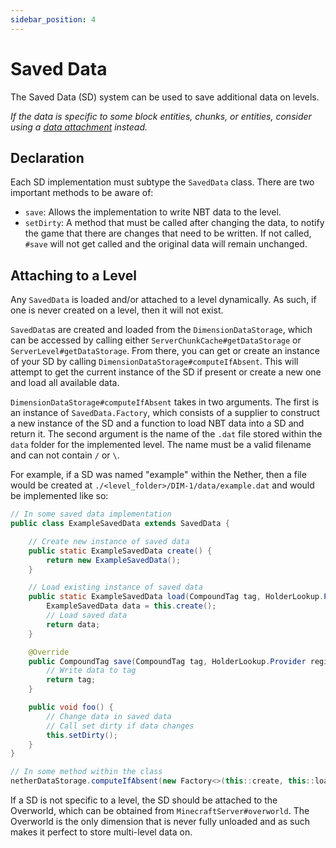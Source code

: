 ```yaml
---
sidebar_position: 4
---
```

# Saved Data

The Saved Data (SD) system can be used to save additional data on levels.

_If the data is specific to some block entities, chunks, or entities, consider using a [data attachment](attachments) instead._

## Declaration

Each SD implementation must subtype the `SavedData` class. There are two important methods to be aware of:

- `save`: Allows the implementation to write NBT data to the level.
- `setDirty`: A method that must be called after changing the data, to notify the game that there are changes that need to be written. If not called, `#save` will not get called and the original data will remain unchanged.

## Attaching to a Level

Any `SavedData` is loaded and/or attached to a level dynamically. As such, if one is never created on a level, then it will not exist.

`SavedData`s are created and loaded from the `DimensionDataStorage`, which can be accessed by calling either `ServerChunkCache#getDataStorage` or `ServerLevel#getDataStorage`. From there, you can get or create an instance of your SD by calling `DimensionDataStorage#computeIfAbsent`. This will attempt to get the current instance of the SD if present or create a new one and load all available data.

`DimensionDataStorage#computeIfAbsent` takes in two arguments. The first is an instance of `SavedData.Factory`, which consists of a supplier to construct a new instance of the SD and a function to load NBT data into a SD and return it. The second argument is the name of the `.dat` file stored within the `data` folder for the implemented level. The name must be a valid filename and can not contain `/` or `\`.

For example, if a SD was named "example" within the Nether, then a file would be created at `./<level_folder>/DIM-1/data/example.dat` and would be implemented like so:

```java
// In some saved data implementation
public class ExampleSavedData extends SavedData {

    // Create new instance of saved data
    public static ExampleSavedData create() {
        return new ExampleSavedData();
    }

    // Load existing instance of saved data
    public static ExampleSavedData load(CompoundTag tag, HolderLookup.Provider lookupProvider) {
        ExampleSavedData data = this.create();
        // Load saved data
        return data;
    }

    @Override
    public CompoundTag save(CompoundTag tag, HolderLookup.Provider registries) {
        // Write data to tag
        return tag;
    }

    public void foo() {
        // Change data in saved data
        // Call set dirty if data changes
        this.setDirty();
    }
}

// In some method within the class
netherDataStorage.computeIfAbsent(new Factory<>(this::create, this::load), "example");
```

If a SD is not specific to a level, the SD should be attached to the Overworld, which can be obtained from `MinecraftServer#overworld`. The Overworld is the only dimension that is never fully unloaded and as such makes it perfect to store multi-level data on.
